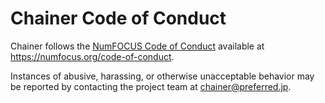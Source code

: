 # Chainer Code of Conduct

Chainer follows the [NumFOCUS Code of Conduct][homepage] available at https://numfocus.org/code-of-conduct.

Instances of abusive, harassing, or otherwise unacceptable behavior may be reported by contacting the project team at chainer@preferred.jp. 

[homepage]: https://numfocus.org/
